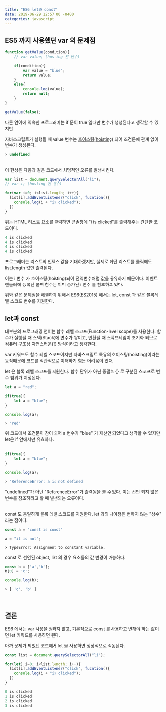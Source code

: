 ```yaml
---
title: "ES6 let과 const"
date: 2019-06-29 12:57:00 -0400
categories: javascript
---
```


<h2>ES5 까지 사용했던 var 의 문제점</h2>

```javascript
function getValue(condition){
    // var value; (hosting 된 변수)

    if(condition){
        var value = "blue";
        return value;
    }
    else{
        console.log(value);
        return null;
    }
}

getValue(false);
```
다른 언어에 익숙한 프로그래머는 if 문이 true 일때만 변수가 생성된다고 생각할 수 있지만


자바스크립트가 실행될 때 value 변수는 <a href="https://developer.mozilla.org/ko/docs/Glossary/Hoisting">호이스팅(hoisting)</a> 되어 조건문에 관계 없이 변수가 생성된다. 

```javascript
> undefined
```         
<br>
이 현상은 다음과 같은 코드에서 치명적인 오류를 발생시킨다.

```javascript
var list = document.querySelectorAll("li");
// var i; (hosting 된 변수)

for(var i=0; i<list.length; i++){
  list[i].addEventListener("click", fucntion(){
    console.log(i + "is clicked");
  })
}
```
위는 HTML 리스트 요소를 클릭하면 콘솔창에 "i is clicked"를 출력해주는 간단한 코드이다. 

```javascript
4 is clicked
4 is clicked
4 is clicked
4 is clicked
```
프로그래머는 리스트의 인덱스 값을 기대하겠지만, 실제로 어떤 리스트를 클릭해도 list.length 값만 출력된다.

이는 i 변수 가 호이스팅(hoisting)되어 전역변수처럼 값을 공유하기 때문이다. 이벤트 핸들러에 등록된 콜백 함수는 이미 증가된 i 변수 를 참조하고 있다.

위와 같은 문제점을 해결하기 위해서 ES6(ES2015) 에서는 let, const 과 같은 블록레벨 스코프 변수를 지원한다.
<br>
<h2>let과 const</h2>

대부분의 프로그래밍 언어는 함수 레벨 스코프(Function-level scope)를 사용한다. 함수가 실행될 때 스택(Stack)에 변수가 쌓이고, 반환될 때 스택프레임이 초기화 되므로 컴퓨터 구조상 자연스러운(?) 방식이라고 생각한다.

var 키워드도 함수 레벨 스코프이지만 자바스크립트 특유의 호이스팅(hoisting)이라는 동작때문에 코드를 직관적으로 이해하기 힘든 어려움이 있다.

let 은 블록 레벨 스코프를 지원한다. 함수 단위가 아닌 중괄호 {} 로 구분된 스코프로 변수 범위가 지정된다. 

```javascript
let a = "red";

if(true){
    let a = "blue";
}

console.log(a);
```

```javascript
> "red"
```

위 코드에서 조건문이 참이 되어 a 변수가 "blue" 가 재선언 되었다고 생각할 수 있지만 let은 if 안에서만 유효하다.
<br>
<br>
```javascript
if(true){
    let a = "blue";
}

console.log(a);
```
```javascript
> "ReferenceError: a is not defined
```
"undefined"가 아닌 "ReferenceError"가 출력됨을 볼 수 있다. 이는 선언 되지 않은 변수를 참조하려고 할 때 발생되는 오류이다.
<br>
<br>

const 도 동일하게 블록 레벨 스코프를 지원한다. let 과의 차이점은 변하지 않는 "상수" 라는 점이다.
```javascript
const a = "const is const"

a = "it is not";
```
```
> TypeError: Assignment to constant variable.
```

const 로 선언된 object, list 의 경우 요소들의 값 변경이 가능하다.
```javascript
const b = ['a','b'];
b[0] = 'c';

console.log(b);
```
```javascript
> [ 'c', 'b' ]
```

<br>

<h2>결론</h2>
ES6 에서는 var 사용을 권하지 않고, 기본적으로 const 를 사용하고 변해야 하는 값이면 let 키워드를 사용하면 된다.

아까 문제가 되었던 코드에서 let 을 사용하면 정상적으로 작동된다.

```javascript
const list = document.querySelectorAll("li");

for(let) i=0; i<list.length; i++){
  list[i].addEventListener("click", fucntion(){
    console.log(i + "is clicked");
  })
}
```


```javascript
0 is clicked
1 is clicked
2 is clicked
3 is clicked
```




